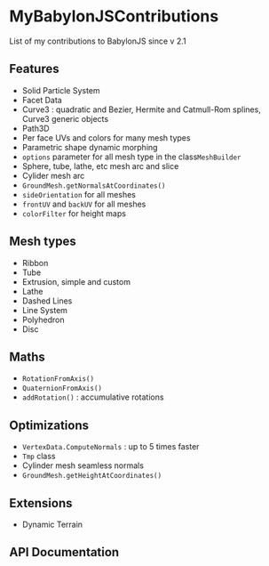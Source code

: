 # MyBabylonJSContributions
List of my contributions to BabylonJS since v 2.1

## Features
- Solid Particle System
- Facet Data
- Curve3 : quadratic and Bezier, Hermite and Catmull-Rom splines, Curve3 generic objects
- Path3D
- Per face UVs and colors for many mesh types
- Parametric shape dynamic morphing
- `options` parameter for all mesh type in the class`MeshBuilder`
- Sphere, tube, lathe, etc mesh arc and slice
- Cylider mesh arc
- `GroundMesh.getNormalsAtCoordinates()`
- `sideOrientation` for all meshes
- `frontUV` and `backUV` for all meshes
- `colorFilter` for height maps


## Mesh types
- Ribbon
- Tube
- Extrusion, simple and custom
- Lathe
- Dashed Lines
- Line System
- Polyhedron
- Disc

## Maths
- `RotationFromAxis()`
- `QuaternionFromAxis()`
- `addRotation()` : accumulative rotations

## Optimizations
- `VertexData.ComputeNormals` : up to 5 times faster
- `Tmp` class
- Cylinder mesh seamless normals
- `GroundMesh.getHeightAtCoordinates()`

## Extensions
- Dynamic Terrain

## API Documentation
